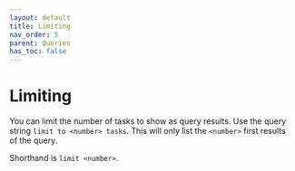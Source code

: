 ```yaml
---
layout: default
title: Limiting
nav_order: 5
parent: Queries
has_toc: false
---
```


# Limiting

You can limit the number of tasks to show as query results.
Use the query string `limit to <number> tasks`.
This will only list the `<number>` first results of the query.

Shorthand is `limit <number>`.
